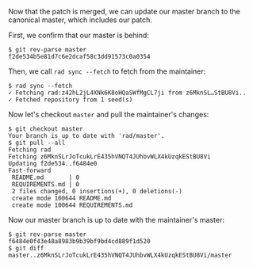 Now that the patch is merged, we can update our master branch to the canonical
master, which includes our patch.

First, we confirm that our master is behind:
```
$ git rev-parse master
f2de534b5e81d7c6e2dcaf58c3dd91573c0a0354
```

Then, we call `rad sync --fetch` to fetch from the maintainer:
```
$ rad sync --fetch
✓ Fetching rad:z42hL2jL4XNk6K8oHQaSWfMgCL7ji from z6MknSL…StBU8Vi..
✓ Fetched repository from 1 seed(s)
```

Now let's checkout `master` and pull the maintainer's changes:
```
$ git checkout master
Your branch is up to date with 'rad/master'.
$ git pull --all
Fetching rad
Fetching z6MknSLrJoTcukLrE435hVNQT4JUhbvWLX4kUzqkEStBU8Vi
Updating f2de534..f6484e0
Fast-forward
 README.md       | 0
 REQUIREMENTS.md | 0
 2 files changed, 0 insertions(+), 0 deletions(-)
 create mode 100644 README.md
 create mode 100644 REQUIREMENTS.md
```

Now our master branch is up to date with the maintainer's master:

```
$ git rev-parse master
f6484e0f43e48a8983b9b39bf9bd4cd889f1d520
$ git diff master..z6MknSLrJoTcukLrE435hVNQT4JUhbvWLX4kUzqkEStBU8Vi/master
```
